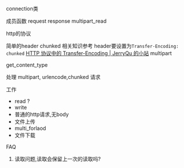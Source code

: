 
connection类

成员函数
request
response
multipart_read 

http的协议

简单的header
chunked 相关知识参考
header要设置为`Transfer-Encoding: chunked`
[HTTP 协议中的 Transfer-Encoding | JerryQu 的小站](https://imququ.com/post/transfer-encoding-header-in-http.html)
multipart



get_content_type 

处理 multipart, urlencode,chunked 请求


工作
- read ?  
- write
- 普通的http请求,无body
- 文件上传
- multi_forlaod 
- 文件下载

FAQ

1. 读取问题,读取会保留上一次的读取吗?
